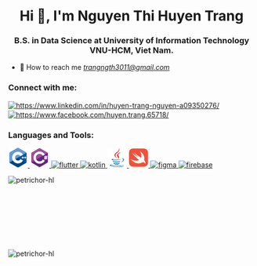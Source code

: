 <h1 align="center">Hi 👋, I'm Nguyen Thi Huyen Trang</h1>
<h3 align="center">B.S. in Data Science at University of Information Technology VNU-HCM, Viet Nam.
</h3>

- 🦉 How to reach me *trangngth3011@gmail.com*

<h3 align="left">Connect with me:</h3>
<p align="left">
    <a href="https://www.linkedin.com/in/huyen-trang-nguyen-a09350276/" target="blank">
        <img align="center" src="https://img.icons8.com/?size=100&id=13930&format=png&color=000000" alt="https://www.linkedin.com/in/huyen-trang-nguyen-a09350276/"  height="50" width="50" />
    </a>
    <a href="https://www.facebook.com/huyen.trang.65718/" target="blank">
        <img align="center" src="https://img.icons8.com/?size=100&id=118495&format=png&color=000000" alt="https://www.facebook.com/huyen.trang.65718/" height="50" width="50" />
    </a>
</p>

<h3 align="left">Languages and Tools:</h3>
<p align="left"> 
    <a href="https://www.w3schools.com/cpp/" target="_blank" rel="noreferrer"> 
        <img src="https://raw.githubusercontent.com/devicons/devicon/master/icons/cplusplus/cplusplus-original.svg" alt="cplusplus" width="40" height="40"/> 
    </a> 
    <a href="https://www.w3schools.com/cs/" target="_blank" rel="noreferrer"> 
        <img src="https://raw.githubusercontent.com/devicons/devicon/master/icons/csharp/csharp-original.svg" alt="csharp" width="40" height="40"/> 
    </a> 
    <a href="https://flutter.dev" target="_blank" rel="noreferrer"> 
        <img src="https://www.vectorlogo.zone/logos/flutterio/flutterio-icon.svg" alt="flutter" width="40" height="40"/> 
    </a> 
    <a href="https://kotlinlang.org" target="_blank" rel="noreferrer"> 
        <img src="https://www.vectorlogo.zone/logos/kotlinlang/kotlinlang-icon.svg" alt="kotlin" width="40" height="40"/> 
    </a> 
    <a href="https://www.java.com" target="_blank" rel="noreferrer"> 
        <img src="https://raw.githubusercontent.com/devicons/devicon/master/icons/java/java-original.svg" alt="java" width="40" height="40"/> 
        </a> 
    <a href="https://developer.apple.com/swift/" target="_blank" rel="noreferrer"> 
        <img src="https://raw.githubusercontent.com/devicons/devicon/master/icons/swift/swift-original.svg" alt="swift" width="40" height="40"/> 
    </a> 
    <a href="https://www.figma.com/" target="_blank" rel="noreferrer"> 
        <img src="https://www.vectorlogo.zone/logos/figma/figma-icon.svg" alt="figma" width="40" height="40"/> 
    </a> 
    <a href="https://firebase.google.com/" target="_blank" rel="noreferrer"> 
        <img src="https://www.vectorlogo.zone/logos/firebase/firebase-icon.svg" alt="firebase" width="40" height="40"/> 
    </a> 
</p>

<p>
    <img align="left" src="https://github-readme-stats.vercel.app/api/top-langs?username=petrichor-hl&show_icons=true&locale=en&layout=compact" alt="petrichor-hl" />
</p>  

<br/><br/><br/><br/><br/><br/><br/><br/>

<p>
    <img align="left" src="https://github-readme-stats.vercel.app/api?username=petrichor-hl&show_icons=true&locale=en" alt="petrichor-hl" />
</p>
